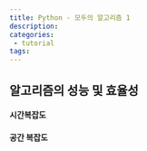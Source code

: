 ```yaml
---
title: Python - 모두의 알고리즘 1
description:
categories:
 - tutorial
tags:
---
```


## 알고리즘의 성능 및 효율성

#### 시간복잡도


#### 공간 복잡도


